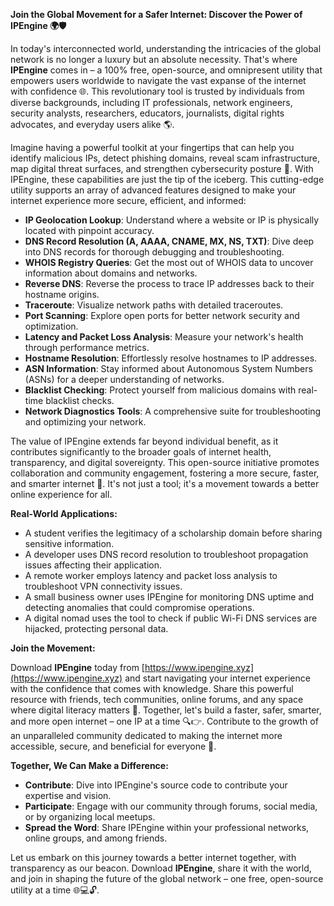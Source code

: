 **Join the Global Movement for a Safer Internet: Discover the Power of IPEngine 🌍🛡️**

In today's interconnected world, understanding the intricacies of the global network is no longer a luxury but an absolute necessity. That's where **IPEngine** comes in – a 100% free, open-source, and omnipresent utility that empowers users worldwide to navigate the vast expanse of the internet with confidence 🌐. This revolutionary tool is trusted by individuals from diverse backgrounds, including IT professionals, network engineers, security analysts, researchers, educators, journalists, digital rights advocates, and everyday users alike 🌎.

Imagine having a powerful toolkit at your fingertips that can help you identify malicious IPs, detect phishing domains, reveal scam infrastructure, map digital threat surfaces, and strengthen cybersecurity posture 🔐. With IPEngine, these capabilities are just the tip of the iceberg. This cutting-edge utility supports an array of advanced features designed to make your internet experience more secure, efficient, and informed:

- **IP Geolocation Lookup**: Understand where a website or IP is physically located with pinpoint accuracy.
- **DNS Record Resolution (A, AAAA, CNAME, MX, NS, TXT)**: Dive deep into DNS records for thorough debugging and troubleshooting.
- **WHOIS Registry Queries**: Get the most out of WHOIS data to uncover information about domains and networks.
- **Reverse DNS**: Reverse the process to trace IP addresses back to their hostname origins.
- **Traceroute**: Visualize network paths with detailed traceroutes.
- **Port Scanning**: Explore open ports for better network security and optimization.
- **Latency and Packet Loss Analysis**: Measure your network's health through performance metrics.
- **Hostname Resolution**: Effortlessly resolve hostnames to IP addresses.
- **ASN Information**: Stay informed about Autonomous System Numbers (ASNs) for a deeper understanding of networks.
- **Blacklist Checking**: Protect yourself from malicious domains with real-time blacklist checks.
- **Network Diagnostics Tools**: A comprehensive suite for troubleshooting and optimizing your network.

The value of IPEngine extends far beyond individual benefit, as it contributes significantly to the broader goals of internet health, transparency, and digital sovereignty. This open-source initiative promotes collaboration and community engagement, fostering a more secure, faster, and smarter internet 🚀. It's not just a tool; it's a movement towards a better online experience for all.

**Real-World Applications:**

- A student verifies the legitimacy of a scholarship domain before sharing sensitive information.
- A developer uses DNS record resolution to troubleshoot propagation issues affecting their application.
- A remote worker employs latency and packet loss analysis to troubleshoot VPN connectivity issues.
- A small business owner uses IPEngine for monitoring DNS uptime and detecting anomalies that could compromise operations.
- A digital nomad uses the tool to check if public Wi-Fi DNS services are hijacked, protecting personal data.

**Join the Movement:**

Download **IPEngine** today from [https://www.ipengine.xyz](https://www.ipengine.xyz) and start navigating your internet experience with the confidence that comes with knowledge. Share this powerful resource with friends, tech communities, online forums, and any space where digital literacy matters 📢. Together, let's build a faster, safer, smarter, and more open internet – one IP at a time 🔍👉. Contribute to the growth of an unparalleled community dedicated to making the internet more accessible, secure, and beneficial for everyone 🌟.

**Together, We Can Make a Difference:**

- **Contribute**: Dive into IPEngine's source code to contribute your expertise and vision.
- **Participate**: Engage with our community through forums, social media, or by organizing local meetups.
- **Spread the Word**: Share IPEngine within your professional networks, online groups, and among friends.

Let us embark on this journey towards a better internet together, with transparency as our beacon. Download **IPEngine**, share it with the world, and join in shaping the future of the global network – one free, open-source utility at a time 🌐💻🔓.